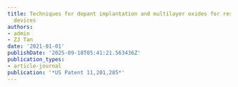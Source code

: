 ```yaml
---
title: Techniques for dopant implantation and multilayer oxides for resistive switching
  devices
authors:
- admin
- ZJ Tan
date: '2021-01-01'
publishDate: '2025-09-18T05:41:21.563436Z'
publication_types:
- article-journal
publication: '*US Patent 11,201,285*'
---
```

